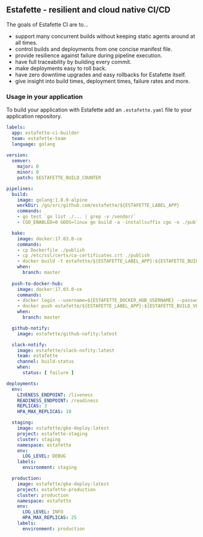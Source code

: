 ## Estafette - resilient and cloud native CI/CD

The goals of Estafette CI are to...

- support many concurrent builds without keeping static agents around at all times.
- control builds and deployments from one concise manifest file.
- provide resilience against failure during pipeline execution.
- have full traceability by building every commit.
- make deployments easy to roll back.
- have zero downtime upgrades and easy rollbacks for Estafette itself.
- give insight into build times, deployment times, failure rates and more.

### Usage in your application

To build your application with Estafette add an `.estafette.yaml` file to your application repository.

```yaml
labels:
  app: estafette-ci-builder
  team: estafette-team
  language: golang
  
version:
  semver:
    major: 0
    minor: 0
    patch: $ESTAFETTE_BUILD_COUNTER

pipelines:
  build:
    image: golang:1.8.0-alpine
    workDir: /go/src/github.com/estafette/${ESTAFETTE_LABEL_APP}
    commands:
    - go test `go list ./... | grep -v /vendor/`
    - CGO_ENABLED=0 GOOS=linux go build -a -installsuffix cgo -o ./publish/${ESTAFETTE_LABEL_APP} .

  bake:
    image: docker:17.03.0-ce
    commands:
    - cp Dockerfile ./publish
    - cp /etc/ssl/certs/ca-certificates.crt ./publish   
    - docker build -t estafette/${ESTAFETTE_LABEL_APP}:${ESTAFETTE_BUILD_VERSION} ./publish
    when:
      branch: master
      
  push-to-docker-hub:
    image: docker:17.03.0-ce
    commands:
    - docker login --username=${ESTAFETTE_DOCKER_HUB_USERNAME} --password='${ESTAFETTE_DOCKER_HUB_PASSWORD}'
    - docker push estafette/${ESTAFETTE_LABEL_APP}:${ESTAFETTE_BUILD_VERSION}      
    when:
      branch: master

  github-notify:
    image: estafette/github-nofity:latest

  slack-notify:
    image: estafette/slack-nofity:latest
    team: estafette
    channel: build-status
    when:
      status: [ failure ]

deployments:
  env:
    LIVENESS_ENDPOINT: /liveness
    READINESS_ENDPOINT: /readiness
    REPLICAS: 3
    HPA_MAX_REPLICAS: 10

  staging:
    image: estafette/gke-deploy:latest
    project: estafette-staging
    cluster: staging
    namespace: estafette
    env:
      LOG_LEVEL: DEBUG
    labels:
      environment: staging

  production:
    image: estafette/gke-deploy:latest
    project: estafette-production
    cluster: production
    namespace: estafette
    env:
      LOG_LEVEL: INFO
      HPA_MAX_REPLICAS: 25
    labels:
      environment: production
```
